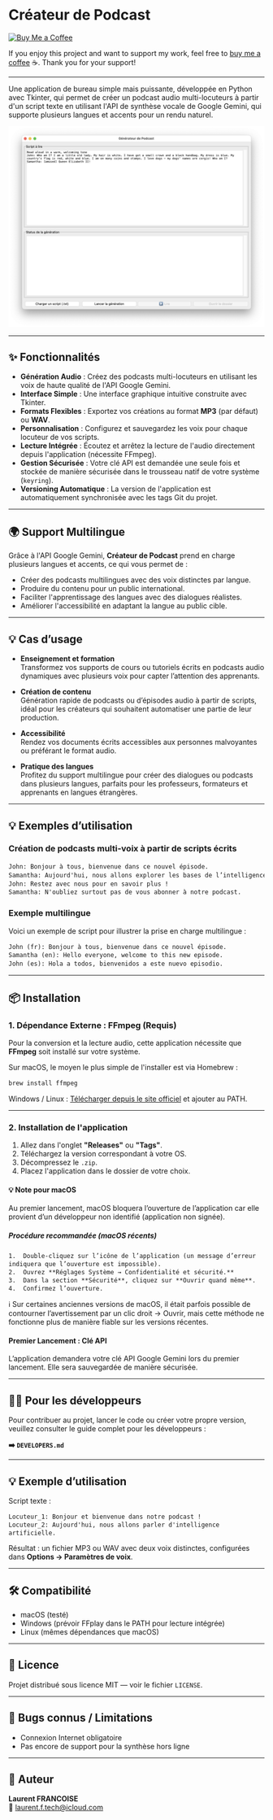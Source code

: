 # Créateur de Podcast
[![Buy Me a Coffee](https://img.shields.io/badge/Buy_Me_a_Coffee-FFDD00?style=flat&logo=buy-me-a-coffee&logoColor=000000)](https://www.buymeacoffee.com/laurentftech)

If you enjoy this project and want to support my work, feel free to [buy me a coffee](https://www.buymeacoffee.com/laurentftech) ☕. Thank you for your support!

---

Une application de bureau simple mais puissante, développée en Python avec Tkinter, qui permet de créer un podcast audio multi-locuteurs à partir d'un script texte en utilisant l'API de synthèse vocale de Google Gemini, qui supporte plusieurs langues et accents pour un rendu naturel.

![Capture d'écran de l'application](../podcast_creator_screenshot.png)

---

## ✨ Fonctionnalités

- **Génération Audio** : Créez des podcasts multi-locuteurs en utilisant les voix de haute qualité de l'API Google Gemini.
- **Interface Simple** : Une interface graphique intuitive construite avec Tkinter.
- **Formats Flexibles** : Exportez vos créations au format **MP3** (par défaut) ou **WAV**.
- **Personnalisation** : Configurez et sauvegardez les voix pour chaque locuteur de vos scripts.
- **Lecture Intégrée** : Écoutez et arrêtez la lecture de l'audio directement depuis l'application (nécessite FFmpeg).
- **Gestion Sécurisée** : Votre clé API est demandée une seule fois et stockée de manière sécurisée dans le trousseau natif de votre système (`keyring`).
- **Versioning Automatique** : La version de l'application est automatiquement synchronisée avec les tags Git du projet.

---

## 🌍 Support Multilingue

Grâce à l'API Google Gemini, **Créateur de Podcast** prend en charge plusieurs langues et accents, ce qui vous permet de :

- Créer des podcasts multilingues avec des voix distinctes par langue.  
- Produire du contenu pour un public international.  
- Faciliter l'apprentissage des langues avec des dialogues réalistes.  
- Améliorer l'accessibilité en adaptant la langue au public cible.

---

## 💡 Cas d’usage

- **Enseignement et formation**  
  Transformez vos supports de cours ou tutoriels écrits en podcasts audio dynamiques avec plusieurs voix pour capter l’attention des apprenants.

- **Création de contenu**  
  Génération rapide de podcasts ou d’épisodes audio à partir de scripts, idéal pour les créateurs qui souhaitent automatiser une partie de leur production.

- **Accessibilité**  
  Rendez vos documents écrits accessibles aux personnes malvoyantes ou préférant le format audio.

- **Pratique des langues**  
   Profitez du support multilingue pour créer des dialogues ou podcasts dans plusieurs langues, parfaits pour les professeurs, formateurs et apprenants en langues étrangères.

---

## 💡 Exemples d’utilisation

### Création de podcasts multi-voix à partir de scripts écrits

```txt
John: Bonjour à tous, bienvenue dans ce nouvel épisode.
Samantha: Aujourd'hui, nous allons explorer les bases de l’intelligence artificielle.
John: Restez avec nous pour en savoir plus !
Samantha: N'oubliez surtout pas de vous abonner à notre podcast.
```

### Exemple multilingue

Voici un exemple de script pour illustrer la prise en charge multilingue :

```txt
John (fr): Bonjour à tous, bienvenue dans ce nouvel épisode.
Samantha (en): Hello everyone, welcome to this new episode.
John (es): Hola a todos, bienvenidos a este nuevo episodio.
```

---

## 📦 Installation

### 1. Dépendance Externe : FFmpeg (Requis)

Pour la conversion et la lecture audio, cette application nécessite que **FFmpeg** soit installé sur votre système.

Sur macOS, le moyen le plus simple de l'installer est via Homebrew :
```sh
brew install ffmpeg
```
Windows / Linux : [Télécharger depuis le site officiel](https://ffmpeg.org/download.html) et ajouter au PATH.

---

### 2. Installation de l'application 

1.  Allez dans l'onglet **"Releases"** ou **"Tags"**.
2.  Téléchargez la version correspondant à votre OS.
3.  Décompressez le `.zip`.
4.  Placez l'application dans le dossier de votre choix.

#### 💡 Note pour macOS

Au premier lancement, macOS bloquera l’ouverture de l’application car elle provient d’un développeur non identifié (application non signée).

##### Procédure recommandée (macOS récents)

	1.	Double-cliquez sur l’icône de l’application (un message d’erreur indiquera que l’ouverture est impossible).
	2.	Ouvrez **Réglages Système → Confidentialité et sécurité.**
	3.	Dans la section **Sécurité**, cliquez sur **Ouvrir quand même**.
	4.	Confirmez l’ouverture.

ℹ️ Sur certaines anciennes versions de macOS, il était parfois possible de contourner l’avertissement par un clic droit → Ouvrir, mais cette méthode ne fonctionne plus de manière fiable sur les versions récentes.


#### Premier Lancement : Clé API
L’application demandera votre clé API Google Gemini lors du premier lancement. Elle sera sauvegardée de manière sécurisée.

---

## 👨‍💻 Pour les développeurs

Pour contribuer au projet, lancer le code ou créer votre propre version, veuillez consulter le guide complet pour les développeurs :

**➡️ `DEVELOPERS.md`**

---

## 💡 Exemple d’utilisation

Script texte :
```
Locuteur_1: Bonjour et bienvenue dans notre podcast !
Locuteur_2: Aujourd'hui, nous allons parler d'intelligence artificielle.
```
Résultat : un fichier MP3 ou WAV avec deux voix distinctes, configurées dans **Options → Paramètres de voix**.

---

## 🛠 Compatibilité

- macOS (testé)
- Windows (prévoir FFplay dans le PATH pour lecture intégrée)
- Linux (mêmes dépendances que macOS)

---

## 📜 Licence

Projet distribué sous licence MIT — voir le fichier `LICENSE`.

---

## 🐞 Bugs connus / Limitations
- Connexion Internet obligatoire
- Pas encore de support pour la synthèse hors ligne

---

## 👤 Auteur

**Laurent FRANCOISE**  
📧 laurent.f.tech@icloud.com  
